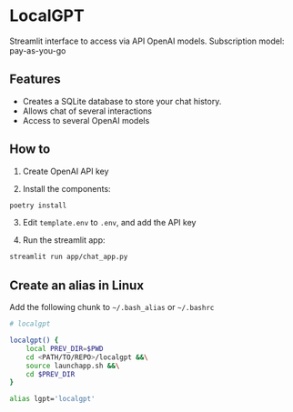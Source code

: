 # LocalGPT

Streamlit interface to access via API OpenAI models.
Subscription model: pay-as-you-go

## Features
 * Creates a SQLite database to store your chat history.
 * Allows chat of several interactions
 * Access to several OpenAI models

## How to
1. Create OpenAI API key

2. Install the components:
```bash
poetry install
```
3. Edit `template.env` to `.env`, and add the API key

4. Run the streamlit app:
```bash
streamlit run app/chat_app.py
```


## Create an alias in Linux 

Add the following chunk to `~/.bash_alias` or `~/.bashrc` 

```bash
# localgpt

localgpt() {  
    local PREV_DIR=$PWD
    cd <PATH/TO/REPO>/localgpt &&\
    source launchapp.sh &&\
    cd $PREV_DIR
}

alias lgpt='localgpt'

```



